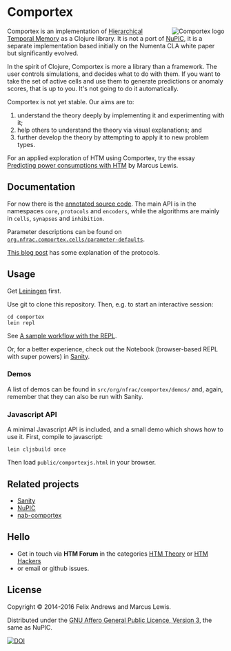 # Comportex

<img src="https://raw.githubusercontent.com/htm-community/comportex/master/comportex-logo.png"
 alt="Comportex logo" align="right" />

Comportex is an implementation of
[Hierarchical Temporal Memory](http://numenta.org/#theory) as a
Clojure library. It is not a port of
[NuPIC](https://github.com/numenta/nupic/), it is a separate
implementation based initially on the Numenta CLA white paper but
significantly evolved.

In the spirit of Clojure, Comportex is more a library than a
framework. The user controls simulations, and decides what to do with
them. If you want to take the set of active cells and use them to
generate predictions or anomaly scores, that is up to you. It's not
going to do it automatically.

Comportex is not yet stable. Our aims are to:

1. understand the theory deeply by implementing it and experimenting with it;
2. help others to understand the theory via visual explanations; and
3. further develop the theory by attempting to apply it to new problem types.


For an applied exploration of HTM using Comportex, try the essay
[Predicting power consumptions with HTM](http://mrcslws.com/gorilla/?path=hotgym.clj)
by Marcus Lewis.


## Documentation

For now there is the
[annotated source code](http://htm-community.github.com/comportex/docs/).
The main API is in the namespaces `core`, `protocols` and `encoders`, while the
algorithms are mainly in `cells`, `synapses` and `inhibition`.

Parameter descriptions can be found on [`org.nfrac.comportex.cells/parameter-defaults`](https://github.com/htm-community/comportex/blob/master/src/org/nfrac/comportex/cells.cljc#L31).

[This blog post](http://floybix.github.io/2014/11/05/htm-protocols)
has some explanation of the protocols.


## Usage

Get [Leiningen](http://leiningen.org/) first.

Use git to clone this repository. Then, e.g. to start an interactive session:

```
cd comportex
lein repl
```

See [A sample workflow with the
REPL](https://github.com/htm-community/comportex/wiki/A-sample-workflow-with-the-REPL).

Or, for a better experience, check out the Notebook (browser-based
REPL with super powers) in
[Sanity](https://github.com/htm-community/sanity/).


### Demos

A list of demos can be found in `src/org/nfrac/comportex/demos/` and, again, remember that they can also be run with Sanity.


### Javascript API

A minimal Javascript API is included, and a small demo which shows how to use it. First, compile to javascript:

```
lein cljsbuild once
```
Then load `public/comportexjs.html` in your browser.


## Related projects

* [Sanity](https://github.com/htm-community/sanity/)
* [NuPIC](https://github.com/numenta/nupic/)
* [nab-comportex](https://github.com/floybix/nab-comportex)


## Hello

* Get in touch via **HTM Forum** in the categories [HTM Theory](https://discourse.numenta.org/c/htm-theory) or [HTM Hackers](https://discourse.numenta.org/c/htm-hackers)
* or email or github issues.


## License

Copyright © 2014-2016 Felix Andrews and Marcus Lewis.

Distributed under the
[GNU Affero General Public Licence, Version 3](http://www.gnu.org/licenses/agpl-3.0.en.html),
the same as NuPIC.

[![DOI](https://zenodo.org/badge/19464/nupic-community/comportex.svg)](https://zenodo.org/badge/latestdoi/19464/nupic-community/comportex)
